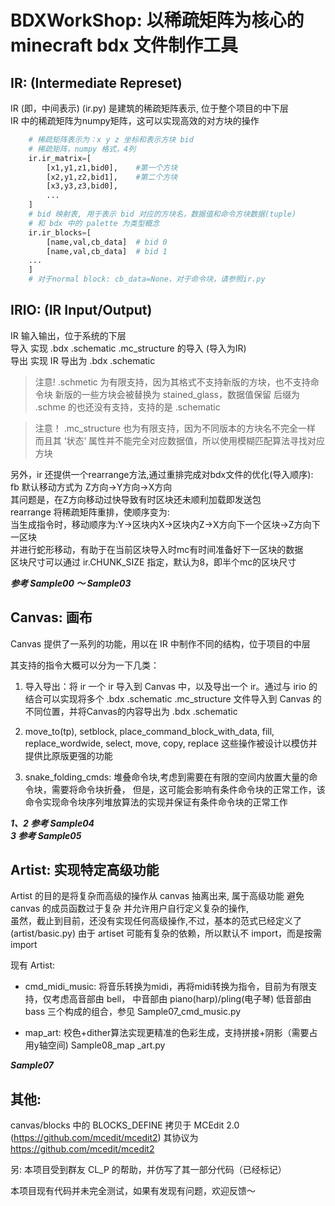 # BDXWorkShop: 以稀疏矩阵为核心的 minecraft bdx 文件制作工具

## IR: (Intermediate Represet)

IR (即，中间表示) (ir.py) 是建筑的稀疏矩阵表示, 位于整个项目的中下层  
IR 中的稀疏矩阵为numpy矩阵，这可以实现高效的对方块的操作

``` python
    # 稀疏矩阵表示为：x y z 坐标和表示方块 bid
    # 稀疏矩阵，numpy 格式，4列
    ir.ir_matrix=[
        [x1,y1,z1,bid0],    #第一个方块
        [x2,y1,z2,bid1],    #第二个方块
        [x3,y3,z3,bid0],   
        ...
    ]
    # bid 映射表, 用于表示 bid 对应的方块名，数据值和命令方块数据(tuple)
    # 和 bdx 中的 palette 为类型概念
    ir.ir_blocks=[
        [name,val,cb_data]  # bid 0
        [name,val,cb_data]  # bid 1
    ...
    ]
    # 对于normal block: cb_data=None，对于命令块，请参照ir.py
```

## IRIO: (IR Input/Output)

IR 输入输出，位于系统的下层  
导入 实现 .bdx .schematic .mc_structure 的导入 (导入为IR)  
导出 实现 IR 导出为 .bdx .schematic

>注意! .schmetic 为有限支持，因为其格式不支持新版的方块，也不支持命令块
>新版的一些方块会被替换为 stained_glass，数据值保留
>后缀为 .schme 的也还没有支持，支持的是 .schematic

> 注意！ .mc_structure 也为有限支持，因为不同版本的方块名不完全一样
> 而且其 ‘状态’ 属性并不能完全对应数据值，所以使用模糊匹配算法寻找对应方块

另外，ir 还提供一个rearrange方法,通过重排完成对bdx文件的优化(导入顺序):   
fb 默认移动方式为 Z方向->Y方向->X方向  
其问题是，在Z方向移动过快导致有时区块还未顺利加载即发送包  
rearrange 将稀疏矩阵重排，使顺序变为:  
当生成指令时，移动顺序为:Y->区块内X->区块内Z->X方向下一个区块->Z方向下一区块  
并进行蛇形移动，有助于在当前区块导入时mc有时间准备好下一区块的数据  
区块尺寸可以通过 ir.CHUNK_SIZE 指定，默认为8，即半个mc的区块尺寸

***参考 Sample00 ～ Sample03***

## Canvas: 画布

Canvas 提供了一系列的功能，用以在 IR 中制作不同的结构，位于项目的中层

其支持的指令大概可以分为一下几类：

1. 导入导出：将 ir 一个 ir 导入到 Canvas 中，以及导出一个 ir。通过与 irio 的结合可以实现将多个 
.bdx .schematic .mc_structure 文件导入到 Canvas 的不同位置，并将Canvas的内容导出为 .bdx .schematic

2. move_to(tp), setblock, place_command_block_with_data, fill, replace_wordwide, select, move, copy, replace
这些操作被设计以模仿并提供比原版更强的功能

3. snake_folding_cmds: 堆叠命令块,考虑到需要在有限的空间内放置大量的命令块，需要将命令块折叠，
但是，这可能会影响有条件命令块的正常工作，该命令实现命令块序列堆放算法的实现并保证有条件命令块的正常工作

***1、2 参考 Sample04***  
***3 参考 Sample05***

## Artist: 实现特定高级功能

Artist 的目的是将复杂而高级的操作从 canvas 抽离出来, 属于高级功能
避免 canvas 的成员函数过于复杂
并允许用户自行定义复杂的操作,  
虽然，截止到目前，还没有实现任何高级操作,不过，基本的范式已经定义了(artist/basic.py)
由于 artiset 可能有复杂的依赖，所以默认不 import，而是按需 import

现有 Artist:

- cmd_midi_music: 将音乐转换为midi，再将midi转换为指令，目前为有限支持，仅考虑高音部由 bell， 中音部由 piano(harp)/pling(电子琴) 低音部由 bass 三个构成的组合，参见 Sample07_cmd_music.py

- map_art: 校色+dither算法实现更精准的色彩生成，支持拼接+阴影（需要占用y轴空间) Sample08_map _art.py

 ***Sample07***

## 其他:

canvas/blocks 中的 BLOCKS_DEFINE 拷贝于 MCEdit 2.0 (https://github.com/mcedit/mcedit2)
其协议为 https://github.com/mcedit/mcedit2

另: 本项目受到群友 CL_P 的帮助，并仿写了其一部分代码（已经标记）  

本项目现有代码并未完全测试，如果有发现有问题，欢迎反馈～
